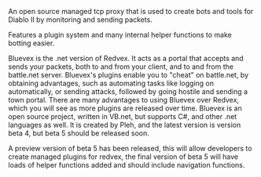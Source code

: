 An open source managed tcp proxy that is used to create bots and tools for Diablo II by monitoring and sending packets.

Features a plugin system and many internal helper functions to make botting easier.

Bluevex is the .net version of Redvex. It acts as a portal that accepts and sends your packets, both to and from your client, and to and from the battle.net server. Bluevex's plugins enable you to "cheat" on battle.net, by obtaining advantages, such as automating tasks like logging on automatically, or sending attacks, followed by going hostile and sending a town portal. There are many advantages to using Bluevex over Redvex, which you will see as more plugins are released over time. Bluevex is an open source project, written in VB.net, but supports C#, and other .net languages as well. It is created by Pleh, and the latest version is version beta 4, but beta 5 should be released soon.

A preview version of beta 5 has been released, this will allow developers to create managed plugins for redvex, the final version of beta 5 will have loads of helper functions added and should include navigation functions.